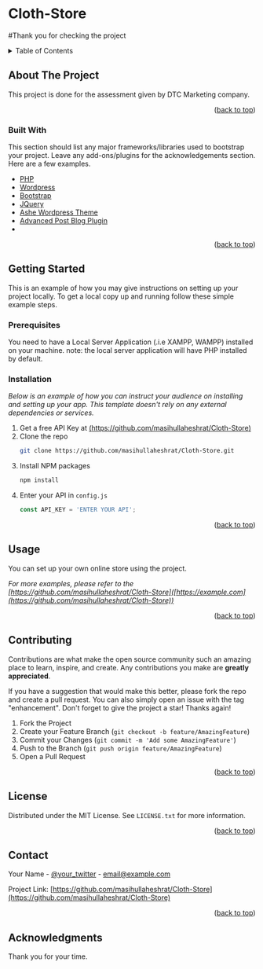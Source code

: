 # Cloth-Store
#Thank you for checking the project
<!-- TABLE OF CONTENTS -->
<details>
  <summary>Table of Contents</summary>
  <ol>
    <li>
      <a href="#about-the-project">About The Project</a>
      <ul>
        <li><a href="#built-with">Built With</a></li>
      </ul>
    </li>
    <li>
      <a href="#getting-started">Getting Started</a>
      <ul>
        <li><a href="#prerequisites">Prerequisites</a></li>
        <li><a href="#installation">Installation</a></li>
      </ul>
    </li>
    <li><a href="#usage">Usage</a></li>
    <li><a href="#roadmap">Roadmap</a></li>
    <li><a href="#contributing">Contributing</a></li>
    <li><a href="#license">License</a></li>
    <li><a href="#contact">Contact</a></li>
    <li><a href="#acknowledgments">Acknowledgments</a></li>
  </ol>
</details>



<!-- ABOUT THE PROJECT -->
## About The Project

This project is done for the assessment given by DTC Marketing company.

<p align="right">(<a href="#top">back to top</a>)</p>



### Built With

This section should list any major frameworks/libraries used to bootstrap your project. Leave any add-ons/plugins for the acknowledgements section. Here are a few examples.

* [PHP](https://php.net)
* [Wordpress](https://wordpress.org)
* [Bootstrap](https://getbootstrap.com)
* [JQuery](https://jquery.com)
* [Ashe Wordpress Theme](https://wp-royal.com/themes/ashe-free/demo/)
* [Advanced Post Blog Plugin](https://wordpress.org/plugins/advanced-post-block/)
* 

<p align="right">(<a href="#top">back to top</a>)</p>




<!-- GETTING STARTED -->
## Getting Started

This is an example of how you may give instructions on setting up your project locally.
To get a local copy up and running follow these simple example steps.

### Prerequisites

You need to have a Local Server Application (.i.e XAMPP, WAMPP) installed on your machine.
note: the local server application will have PHP installed by default.

### Installation

_Below is an example of how you can instruct your audience on installing and setting up your app. This template doesn't rely on any external dependencies or services._

1. Get a free API Key at [(https://github.com/masihullaheshrat/Cloth-Store)](https://github.com/masihullaheshrat/Cloth-Store)
2. Clone the repo
   ```sh
   git clone https://github.com/masihullaheshrat/Cloth-Store.git
   ```
3. Install NPM packages
   ```sh
   npm install
   ```
4. Enter your API in `config.js`
   ```js
   const API_KEY = 'ENTER YOUR API';
   ```

<p align="right">(<a href="#top">back to top</a>)</p>

## Usage

You can set up your own online store using the project.

_For more examples, please refer to the [https://github.com/masihullaheshrat/Cloth-Store]([https://example.com](https://github.com/masihullaheshrat/Cloth-Store))_

<p align="right">(<a href="#top">back to top</a>)</p>


<!-- CONTRIBUTING -->
## Contributing

Contributions are what make the open source community such an amazing place to learn, inspire, and create. Any contributions you make are **greatly appreciated**.

If you have a suggestion that would make this better, please fork the repo and create a pull request. You can also simply open an issue with the tag "enhancement".
Don't forget to give the project a star! Thanks again!

1. Fork the Project
2. Create your Feature Branch (`git checkout -b feature/AmazingFeature`)
3. Commit your Changes (`git commit -m 'Add some AmazingFeature'`)
4. Push to the Branch (`git push origin feature/AmazingFeature`)
5. Open a Pull Request

<p align="right">(<a href="#top">back to top</a>)</p>



<!-- LICENSE -->
## License

Distributed under the MIT License. See `LICENSE.txt` for more information.

<p align="right">(<a href="#top">back to top</a>)</p>



<!-- CONTACT -->
## Contact

Your Name - [@your_twitter](https://twitter.com/your_username) - email@example.com

Project Link: [https://github.com/masihullaheshrat/Cloth-Store](https://github.com/masihullaheshrat/Cloth-Store)

<p align="right">(<a href="#top">back to top</a>)</p>



<!-- ACKNOWLEDGMENTS -->
## Acknowledgments

Thank you for your time.






